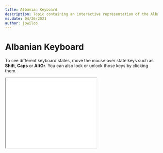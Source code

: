 ```yaml
--- 
title: Albanian Keyboard 
description: Topic containing an interactive representation of the Albanian Keyboard 
ms.date: 04/26/2021 
author: jowilco 
--- 
```

 
# Albanian Keyboard 
 
To see different keyboard states, move the mouse over state keys such as **Shift**, **Caps** or **AltGr**. You can also lock or unlock those keys by clicking them. 
 
<iframe src="kbdal.html" height="230"></iframe> 
